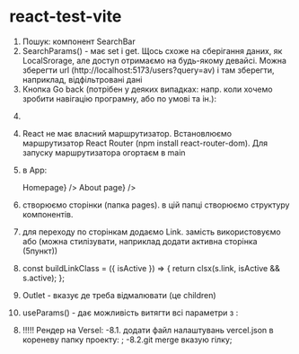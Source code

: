 # react-test-vite

<!-- rafce - 'розгорнути' компонент -->

<!-- Навігація -->

1. Пошук: компонент SearchBar
2. SearchParams() - має set і get. Щось схоже на сберігання даних, як
   LocalSrorage, але доступ отримаємо на будь-якому девайсі. Можна зберегти url
   (http://localhost:5173/users?query=av) і там зберегти, наприклад,
   відфільтровані дані
3. Кнопка Go back (потрібен у деяких випадках: напр. коли хочемо зробити
навігацію програмну, або по умові та ін.):
<!-- const navigate = useNavigate(); //приймає шлях
<button onClick={() => navigate(-1)}>Go back</button> -->
4.

<!-- Маршрутизація -->

4. React не має власний маршрутизатор. Встановлюємо маршрутизатор React Router
   (npm install react-router-dom). Для запуску маршрутизатора огортаєм в main
   <BrowserRouter><App /></BrowserRouter>

5. в App:
   <!-- маршрутизатор -->
   <Routes> 
   		<Route path='/' element={<h2>Homepage</h2>} /> 
   		<Route path="/about" element={<h2>About page</h2>} />
   </Routes>
6. створюємо сторінки (папка pages). в цій папці створюємо структуру
   компонентів.
7. для переходу по сторінкам додаємо Link. замість <a href="/"></a>
   використовуємо <Link to="/"></Link> або <NavLink to="/"></NavLink> (можна
   стилізувати, наприклад додати активна сторінка (5пункт))
8. <!-- стилізація активного лінка -->
   const buildLinkClass = ({ isActive }) => { return clsx(s.link, isActive &&
   s.active); };
9. Outlet - вказує де треба відмалювати (це children)
10. useParams() - дає можливість витягти всі параметри з :

<!-- ОБОВ'ЯЗКОВО!!! для Versel якщо є маршрутизація-->

8. !!!!! Рендер на Versel: -8.1. додати файл налаштувань vercel.json в кореневу
   папку проекту:
   <!-- {
     "rewrites":  [
       {"source": "/(.*)", "destination": "/"}
     ]
   } -->
   ; -8.2.git merge вказую гілку;
   <!-- Змінити назву гілки: git branch -m new-name (якщо знаходишся в даній гілці); git
       branch -m old-name new-name (якщо знаходишся в іншій гілці); -->
